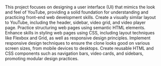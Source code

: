 This project focuses on designing a user interface (UI) that mimics the look and feel of YouTube, providing a solid foundation for understanding and practicing front-end web development skills.
Create a visually similar layout to YouTube, including the header, sidebar, video grid, and video player page.
Practice structuring web pages using semantic HTML elements.
Enhance skills in styling web pages using CSS, including layout techniques like Flexbox and Grid, as well as responsive design principles.
Implement responsive design techniques to ensure the clone looks good on various screen sizes, from mobile devices to desktops.
Create reusable HTML and CSS components such as navigation bars, video cards, and sidebars, promoting modular design practices.

